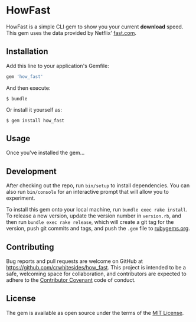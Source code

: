 # HowFast

HowFast is a simple CLI gem to show you your current **download** speed. This gem uses the data provided by Netflix' [fast.com](https://fast.com).

## Installation

Add this line to your application's Gemfile:

```ruby
gem 'how_fast'
```

And then execute:

    $ bundle

Or install it yourself as:

    $ gem install how_fast

## Usage

Once you've installed the gem...

## Development

After checking out the repo, run `bin/setup` to install dependencies. You can also run `bin/console` for an interactive prompt that will allow you to experiment.

To install this gem onto your local machine, run `bundle exec rake install`. To release a new version, update the version number in `version.rb`, and then run `bundle exec rake release`, which will create a git tag for the version, push git commits and tags, and push the `.gem` file to [rubygems.org](https://rubygems.org).

## Contributing

Bug reports and pull requests are welcome on GitHub at https://github.com/crwhitesides/how_fast. This project is intended to be a safe, welcoming space for collaboration, and contributors are expected to adhere to the [Contributor Covenant](http://contributor-covenant.org) code of conduct.


## License

The gem is available as open source under the terms of the [MIT License](http://opensource.org/licenses/MIT).


